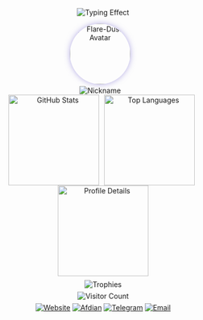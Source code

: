 <p align="center">
  <img src="https://readme-typing-svg.herokuapp.com?font=Orbitron&size=28&duration=3000&pause=1000&color=6a5acd&center=true&vCenter=true&width=700&lines=欢迎来到Flare-Dust的主页;探索未来·代码与星辰" alt="Typing Effect">
</p>

<!-- 顶部头像 + 横向卡片仪表盘 -->
<p align="center" style="margin-bottom:8px;">
  <!-- 左侧头像 + 昵称 -->
  <span style="display:inline-block; vertical-align:top; text-align:center; margin-right:12px;">
    <img src="https://avatars.githubusercontent.com/Flare-Dust" alt="Flare-Dust Avatar" width="120" style="border-radius:50%; box-shadow:0 0 12px rgba(106,90,205,0.5);">
    <br>
    <img src="https://readme-typing-svg.herokuapp.com?font=Orbitron&size=18&duration=2500&pause=800&color=00BFFF&center=true&vCenter=true&width=120&lines=Flare-Dust" alt="Nickname" style="margin-top:4px;">
  </span>

  <!-- 右侧三张卡片横向排列 -->
  <span style="display:inline-block; vertical-align:top;">
    <img src="https://github-readme-stats.vercel.app/api?username=Flare-Dust&show_icons=true&theme=tokyonight&hide_title=true&count_private=true" width="180" style="margin-right:6px; display:inline-block; vertical-align:top;" alt="GitHub Stats">
    <img src="https://github-readme-stats.vercel.app/api/top-langs/?username=Flare-Dust&layout=compact&theme=tokyonight&hide_border=true" width="180" style="margin-right:6px; display:inline-block; vertical-align:top;" alt="Top Languages">
    <img src="https://github-profile-summary-cards.vercel.app/api/cards/profile-details?username=Flare-Dust&theme=tokyonight" width="180" style="display:inline-block; vertical-align:top;" alt="Profile Details">
  </span>
</p>

<!-- 成就奖杯 -->
<p align="center" style="margin:6px 0 6px 0;">
  <img src="https://github-profile-trophy.vercel.app/?username=Flare-Dust&theme=tokyonight&no-frame=true&row=1&column=6&margin-w=4&margin-h=4" alt="Trophies">
</p>

<!-- 访客计数器 -->
<p align="center" style="margin:6px 0 6px 0;">
  <img src="https://count.getloli.com/@Flare-Dust?name=Flare-Dust&theme=morden-num&padding=4&offset=0&align=center&scale=1&pixelated=1&darkmode=auto" alt="Visitor Count">
</p>

<!-- 社交徽章 -->
<p align="center" style="margin:6px 0 12px 0;">
  <a href="https://ShiningDust.XYZ"><img src="https://img.shields.io/badge/Website-ShiningDust.XYZ-6a5acd?style=for-the-badge&logo=google-chrome&logoColor=white" alt="Website"></a>
  <a href="https://afdian.com/a/Shining_Dust"><img src="https://img.shields.io/badge/Afdian-Support-ff69b4?style=for-the-badge&logo=githubsponsors&logoColor=white" alt="Afdian"></a>
  <a href="https://t.me/Shining_Dust"><img src="https://img.shields.io/badge/Telegram-Chat-1e90ff?style=for-the-badge&logo=telegram&logoColor=white" alt="Telegram"></a>
  <a href="mailto:Shining_Dust@outlook.com"><img src="https://img.shields.io/badge/Email-Contact-00ffcc?style=for-the-badge&logo=microsoft-outlook&logoColor=white" alt="Email"></a>
</p>
